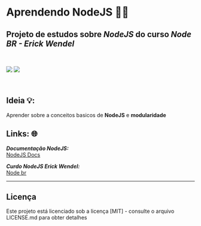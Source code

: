 # Aprendendo NodeJS 👨‍💻
## Projeto de estudos sobre ***NodeJS*** do curso ***Node BR - Erick Wendel***

<br>
<p float="left">
 <img src="https://img.shields.io/badge/NPM-%23000000.svg?style=for-the-badge&logo=npm&logoColor=white">
 <img src="https://img.shields.io/badge/Node.js-339933?style=for-the-badge&logo=nodedotjs&logoColor=white">
</p>
<br>

## Ideia 💡:
Aprender sobre a conceitos basicos de **NodeJS** e **modularidade**

## Links: 🌐
***Documentação NodeJS:***<br>
[<ins>NodeJS Docs</ins>](https://nodejs.org/en/)

***Curdo NodeJS Erick Wendel:***<br>
[<ins>Node br</ins>](https://erickwendel.teachable.com/p/node-js-para-iniciantes-nodebr)

---
## Licença
Este projeto está licenciado sob a licença [MIT] - consulte o arquivo LICENSE.md para obter detalhes
